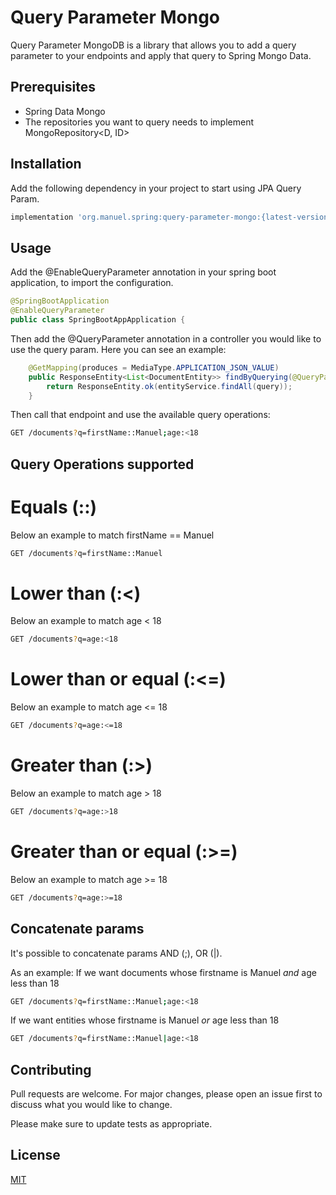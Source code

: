 # Query Parameter Mongo

Query Parameter MongoDB is a library that allows you to add a query parameter to your endpoints and apply that query to Spring Mongo Data.

## Prerequisites

- Spring Data Mongo
- The repositories you want to query needs to implement MongoRepository<D, ID>

## Installation

Add the following dependency in your project to start using JPA Query Param.

```bash
implementation 'org.manuel.spring:query-parameter-mongo:{latest-version}'
```

## Usage

Add the @EnableQueryParameter annotation in your spring boot application, to import the configuration.

```java
@SpringBootApplication
@EnableQueryParameter
public class SpringBootAppApplication {
```

Then add the @QueryParameter annotation in a controller you would like to use the query param.
Here you can see an example:

```java
    @GetMapping(produces = MediaType.APPLICATION_JSON_VALUE)
    public ResponseEntity<List<DocumentEntity>> findByQuerying(@QueryParameter(document = DocumentEntity.class) Query query) {
        return ResponseEntity.ok(entityService.findAll(query));
    }
```

Then call that endpoint and use the available query operations:

```bash
GET /documents?q=firstName::Manuel;age:<18
```

## Query Operations supported

# Equals (::)

Below an example to match firstName == Manuel
```bash
GET /documents?q=firstName::Manuel
```

# Lower than (:<)

Below an example to match age < 18
```bash
GET /documents?q=age:<18
```

# Lower than or equal (:<=)

Below an example to match age <= 18
```bash
GET /documents?q=age:<=18
```

# Greater than (:>)

Below an example to match age > 18
```bash
GET /documents?q=age:>18
```

# Greater than or equal (:>=)

Below an example to match age >= 18
```bash
GET /documents?q=age:>=18
```

## Concatenate params

It's possible to concatenate params AND (;), OR (|).

As an example:
If we want documents whose firstname is Manuel *and* age less than 18
```bash
GET /documents?q=firstName::Manuel;age:<18
```
If we want entities whose firstname is Manuel *or* age less than 18
```bash
GET /documents?q=firstName::Manuel|age:<18
```

## Contributing
Pull requests are welcome. For major changes, please open an issue first to discuss what you would like to change.

Please make sure to update tests as appropriate.

## License
[MIT](https://choosealicense.com/licenses/mit/)